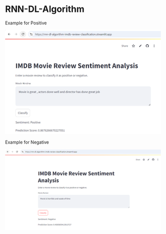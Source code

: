# RNN-DL-Algorithm

Example for Positive

![alt text](image.png)

Example for Negative

![alt text](image-1.png)